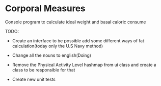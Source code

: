 Corporal Measures
=================

Console program to calculate ideal weight and basal caloric consume

TODO:

* Create an interface to be possible add some different ways of fat calculation(today only the U.S Navy method)

* Change all the nouns to english(Doing)

* Remove the Physical Activity Level hashmap from ui class and create a class to be responsible for that

* Create new unit tests
